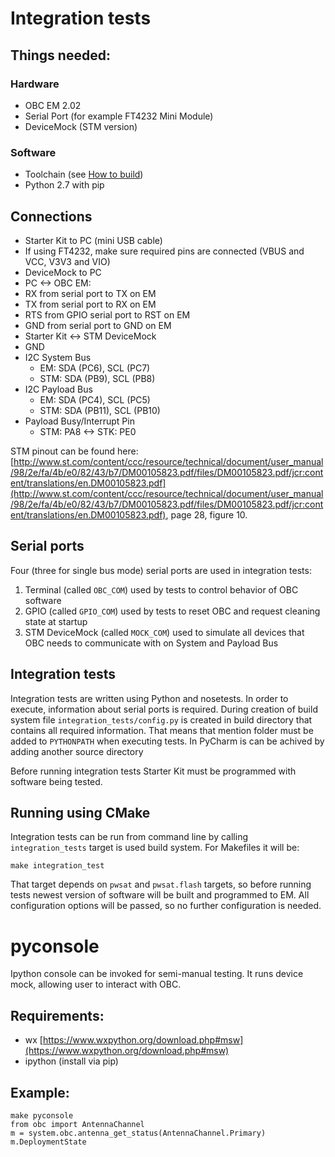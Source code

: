 # Integration tests

## Things needed:
### Hardware
* OBC EM 2.02
* Serial Port (for example FT4232 Mini Module)
* DeviceMock (STM version)

### Software
* Toolchain (see [How to build](HowToBuild.md))
* Python 2.7 with pip

## Connections
* Starter Kit to PC (mini USB cable)
* If using FT4232, make sure required pins are connected (VBUS and VCC, V3V3 and VIO)
* DeviceMock to PC
* PC <-> OBC EM:
 * RX from serial port to TX on EM
 * TX from serial port to RX on EM
 * RTS from GPIO serial port to RST on EM
 * GND from serial port to GND on EM
* Starter Kit <-> STM DeviceMock
 * GND
 * I2C System Bus
 	* EM: SDA (PC6), SCL (PC7)
	* STM: SDA (PB9), SCL (PB8)
 * I2C Payload Bus
 	* EM: SDA (PC4), SCL (PC5)
	* STM: SDA (PB11), SCL (PB10)
 * Payload Busy/Interrupt Pin
 	* STM: PA8 <-> STK: PE0

STM pinout can be found here: [http://www.st.com/content/ccc/resource/technical/document/user_manual/98/2e/fa/4b/e0/82/43/b7/DM00105823.pdf/files/DM00105823.pdf/jcr:content/translations/en.DM00105823.pdf](http://www.st.com/content/ccc/resource/technical/document/user_manual/98/2e/fa/4b/e0/82/43/b7/DM00105823.pdf/files/DM00105823.pdf/jcr:content/translations/en.DM00105823.pdf), page 28, figure 10.

## Serial ports
Four (three for single bus mode) serial ports are used in integration tests:
 1. Terminal (called `OBC_COM`) used by tests to control behavior of OBC software 
 1. GPIO (called `GPIO_COM`) used by tests to reset OBC and request cleaning state at startup
 1. STM DeviceMock (called `MOCK_COM`) used to simulate all devices that OBC needs to communicate with on System and Payload Bus

## Integration tests
Integration tests are written using Python and nosetests. In order to execute, information about serial ports is required. During creation of build system file `integration_tests/config.py` is created in build directory that contains all required information. That means that mention folder must be added to `PYTHONPATH` when executing tests. In PyCharm is can be achived by adding another source directory

Before running integration tests Starter Kit must be programmed with software being tested. 

## Running using CMake
Integration tests can be run from command line by calling `integration_tests` target is used build system. For Makefiles it will be:

`make integration_test`

That target depends on `pwsat` and `pwsat.flash` targets, so before running tests newest version of software will be built and programmed to EM. All configuration options will be passed, so no further configuration is needed.

# pyconsole
Ipython console can be invoked for semi-manual testing. It runs device mock, allowing user to interact with OBC.

## Requirements:
* wx [https://www.wxpython.org/download.php#msw](https://www.wxpython.org/download.php#msw)
* ipython (install via pip)

## Example:
	make pyconsole
	from obc import AntennaChannel
	m = system.obc.antenna_get_status(AntennaChannel.Primary)
	m.DeploymentState
